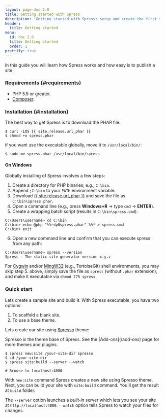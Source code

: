 ```yaml
---
layout: page-doc-2.0
title: Getting started with Spress
description: "Getting started with Spress: setup and create the first site"
header:
  title: Getting started
menu:
  id: doc 2.0
  title: Getting started
  order: 1
prettify: true
---
```

In this guide you will learn how Spress works and how easy is to publish a site.

### Requirements {#requirements}

* PHP 5.5 or greater.
* [Composer](https://getcomposer.org/).

### Installation {#installation}

The best way to get Spress is to download the PHAR file:

```
$ curl -LOS {{ site.release.url_phar }}
$ chmod +x spress.phar
```

if you want use the executable globally, move it to `/usr/local/bin/`:

```
$ sudo mv spress.phar /usr/local/bin/spress
```

#### On Windows
Globally installing of Spress involves a few steps:

1. Create a directory for PHP binaries; e.g., `C:\bin`.
2. Append `;C:\bin` to your `PATH` environment variable.
3. Download [{{ site.release.url_phar }}](<{{ site.release.url_phar }}>) and save the file as `C:\bin\spress.phar`.
4. Open a command line (e.g., press **Windows+R** &rarr; type `cmd` &rarr; **ENTER**).
5. Create a wrapping batch script (results in `C:\bin\spress.cmd`):

```
C:\Users\username> cd C:\bin
C:\bin> echo @php "%%~dp0spress.phar" %%* > spress.cmd
C:\bin> exit
```
6. Open a new command line and confirm that you can execute spress from any path:

```
C:\Users\username> spress --version
Spress - The static site generator version x.y.z
```

For [Cygwin](https://en.wikipedia.org/wiki/Cygwin) and/or [MingW32](http://mingw.org/) (e.g., TortoiseGit)
shell environments, you may skip step 5. above, simply save the file
as `spress` (without `.phar` extension), and make it executable via `chmod 775 spress`.

### Quick start

Lets create a sample site and build it. With Spress executable, you have two options:

1. To scaffold a blank site.
2. To use a base theme.

Lets create our site using [Spresso](https://github.com/yosymfony/Spress-theme-spresso/tree/2.1) theme:

<div class="panel panel-default">
  <div class="panel-body">
    <div class="row">
        <div class="col-md-1">
            <i class="fa fa-bookmark-o fa-3x"></i>
        </div>
        <div class="col-md-11">
            <p markdown="1">
                Spresso is the theme base of Spress. See the [Add-ons](/add-ons) page for more themes and plugins.
            </p>
        </div>
    </div>
  </div>
</div>

```
$ spress new:site /your-site-dir spresso
$ cd /your-site-dir
$ spress site:build --server --watch

# Browse to localhost:4000
```

With `new:site` command Spress creates a new site using Spresso theme. Next,
you can build your site with `site:build` command. You'll get the result at 
`build` folder.

The `--server` option launches a *built-in* server which lets you see your site at `http://localhost:4000`.
`--watch` option tells Spress to watch your files for changes.
